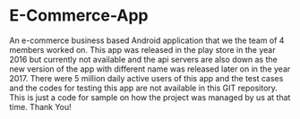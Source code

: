 # E-Commerce-App
An e-commerce business based Android application that we the team of 4 members worked on. This app was released in the play store in the year 2016 but currently not available and the api servers are also down as the new version of the app with different name was released later on in the year 2017. There were 5 million daily active users of this app and the test cases and the codes for testing this app are not available in this GIT repository. This is just a code for sample on how the project was managed by us at that time. Thank You!
